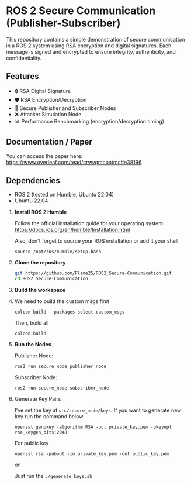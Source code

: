 # ROS 2 Secure Communication (Publisher-Subscriber)

This repository contains a simple demonstration of secure communication in a ROS 2 system using RSA encryption and digital signatures. Each message is signed and encrypted to ensure integrity, authenticity, and confidentiality.

## Features

- 🔒 RSA Digital Signature
- 🛡️ RSA Encryption/Decryption
- 🔁 Secure Publisher and Subscriber Nodes
- ❌ Attacker Simulation Node
- 📊 Performance Benchmarking (encryption/decryption timing)

## Documentation / Paper

You can access the paper here: 
https://www.overleaf.com/read/crwvqmcbntmc#e38196

## Dependencies

- ROS 2 (tested on Humble, Ubuntu 22.04)
- Ubuntu 22.04

1. **Install ROS 2 Humble**

   Follow the official installation guide for your operating system:
   https://docs.ros.org/en/humble/Installation.html

   Also, don't forget to source your ROS installation or add it your shell
   ```
   source /opt/ros/humble/setup.bash
   ```

3. **Clone the repository**
   ```bash
   git https://github.com/Flame25/ROS2_Secure-Communication.git
   cd ROS2_Secure-Communication
   ```
4. **Build the workspace**
5. 
   We need to build the custom msgs first

   ```
   colcon build --packages-select custom_msgs
   ```

   Then, build all

   ```
   colcon build
   ```

6. **Run the Nodes**

   Publisher Node:
   ```
   ros2 run secure_node publisher_node
   ```

   Subscriber Node:
   
    ```
    ros2 run secure_node subscriber_node
    ```
7. Generate Key Pairs

   I've set the key at ```src/secure_node/keys```. If you want to generate new key run the command below

   ```
   openssl genpkey -algorithm RSA -out private_key.pem -pkeyopt rsa_keygen_bits:2048
   ```

   For public key

   ```
   openssl rsa -pubout -in private_key.pem -out public_key.pem
   ```

   or

   Just run the ```./generate_keys.sh```
   
